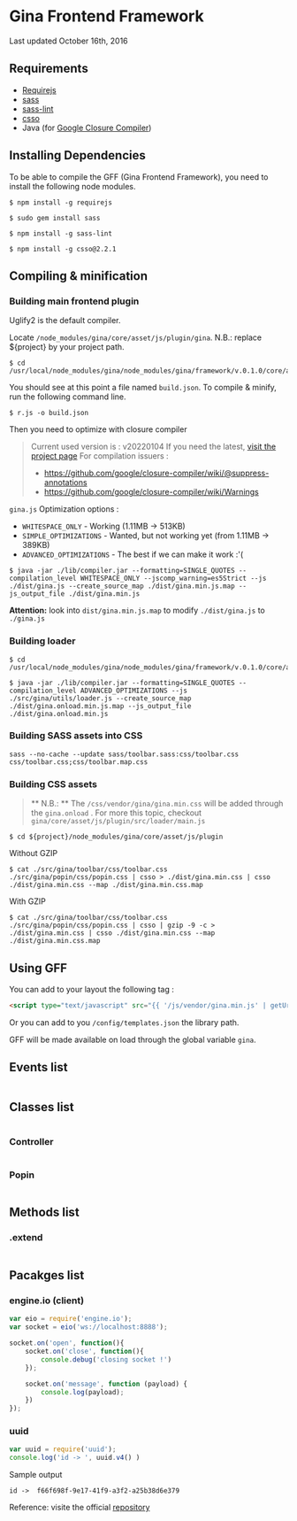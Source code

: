 # Gina Frontend Framework

Last updated October 16th, 2016

## Requirements

- [Requirejs](http://requirejs.org/)
- [sass](http://sass-lang.com/install)
- [sass-lint](https://www.npmjs.com/package/sass-lint)
- [csso](https://github.com/css/csso)
- Java (for [Google Closure Compiler](https://developers.google.com/closure/compiler/))


## Installing Dependencies
To be able to compile the GFF (Gina Frontend Framework), you need to install the following node modules.

```tty
$ npm install -g requirejs
```
```tty
$ sudo gem install sass
```
```tty
$ npm install -g sass-lint
```

```tty
$ npm install -g csso@2.2.1
```


## Compiling & minification

### Building main frontend plugin
Uglify2 is the default compiler.

Locate `/node_modules/gina/core/asset/js/plugin/gina`.
N.B.: replace ${project} by your project path.

```tty
$ cd /usr/local/node_modules/gina/node_modules/gina/framework/v.0.1.0/core/asset/js/plugin
```

You should see at this point a file named `build.json`.
To compile & minify, run the following command line.

```tty
$ r.js -o build.json
```

Then you need to optimize with closure compiler
> Current used version is : v20220104
> If you need the latest, [visit the project page](https://mvnrepository.com/artifact/com.google.javascript/closure-compiler)
> For compilation issuers : 
> - https://github.com/google/closure-compiler/wiki/@suppress-annotations
> - https://github.com/google/closure-compiler/wiki/Warnings


`gina.js` Optimization options :

- `WHITESPACE_ONLY` - Working (1.11MB -> 513KB)
- `SIMPLE_OPTIMIZATIONS`  - Wanted, but not working yet (from 1.11MB -> 389KB) 
- `ADVANCED_OPTIMIZATIONS` - The best if we can make it work :'( 

```tty
$ java -jar ./lib/compiler.jar --formatting=SINGLE_QUOTES --compilation_level WHITESPACE_ONLY --jscomp_warning=es5Strict --js ./dist/gina.js --create_source_map ./dist/gina.min.js.map --js_output_file ./dist/gina.min.js
```
**Attention:** look into `dist/gina.min.js.map` to modify `./dist/gina.js` to `./gina.js`



### Building loader

```tty
$ cd /usr/local/node_modules/gina/node_modules/gina/framework/v.0.1.0/core/asset/js/plugin
```

```tty
$ java -jar ./lib/compiler.jar --formatting=SINGLE_QUOTES --compilation_level ADVANCED_OPTIMIZATIONS --js ./src/gina/utils/loader.js --create_source_map ./dist/gina.onload.min.js.map --js_output_file ./dist/gina.onload.min.js
```

### Building SASS assets into CSS
```tty
sass --no-cache --update sass/toolbar.sass:css/toolbar.css css/toolbar.css;css/toolbar.map.css
```

### Building CSS assets

> ** N.B.: ** The <LINK> `/css/vendor/gina/gina.min.css` will be added through the 
 `gina.onload` <event>.
 For more this topic, checkout `gina/core/asset/js/plugin/src/loader/main.js`

```tty
$ cd ${project}/node_modules/gina/core/asset/js/plugin
```

Without GZIP

```tty
$ cat ./src/gina/toolbar/css/toolbar.css ./src/gina/popin/css/popin.css | csso > ./dist/gina.min.css | csso ./dist/gina.min.css --map ./dist/gina.min.css.map
```
With GZIP
```tty
$ cat ./src/gina/toolbar/css/toolbar.css ./src/gina/popin/css/popin.css | csso | gzip -9 -c > ./dist/gina.min.css | csso ./dist/gina.min.css --map ./dist/gina.min.css.map
```



## Using GFF

You can add to your layout the following tag :
```html
<script type="text/javascript" src="{{ '/js/vendor/gina.min.js' | getUrl() }}"></script>
```

Or you can add to you `/config/templates.json` the library path.

GFF will be made available on load through the global variable `gina`.

## Events list

```javascript


```

## Classes list
```javascript


```

### Controller

```javascript


```

### Popin

```javascript


```

## Methods list

### .extend
```javascript


```


## Pacakges list

### engine.io (client)
```javascript
var eio = require('engine.io');
var socket = eio('ws://localhost:8888');

socket.on('open', function(){
    socket.on('close', function(){
        console.debug('closing socket !')
    });

    socket.on('message', function (payload) {
        console.log(payload);
    })
});
```

### uuid
```javascript
var uuid = require('uuid');
console.log('id -> ', uuid.v4() )
```
Sample output
```tty
id ->  f66f698f-9e17-41f9-a3f2-a25b38d6e379
```
Reference: visite the official [repository](https://github.com/broofa/node-uuid)



